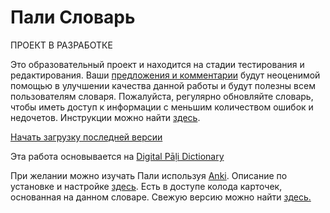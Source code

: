 # Пали Словарь

ПРОЕКТ В РАЗРАБОТКЕ

Это образовательный проект и находится на стадии тестирования и редактирования. Ваши [предложения и комментарии](https://docs.google.com/forms/d/1iMD9sCSWFfJAFCFYuG9HRIyrr9KFRy0nAOVApM998wM/viewform?usp=pp_url&entry.1433863141=devamitta.github.io) будут неоценимой помощью в улучшении качества данной работы и будут полезны всем пользователям словаря. 
Пожалуйста, регулярно обновляйте словарь, чтобы иметь доступ к информации с меньшим количеством ошибок и недочетов. Инструкции можно найти [здесь](https://devamitta.github.io/pali/update_ru.html).

[Начать загрузку последней версии](https://github.com/sasanarakkha/study-tools/releases/latest/download/ru-pali-dict.zip)

Эта работа основывается на [Digital Pāḷi Dictionary](https://digitalpalidictionary.github.io/index.html)

При желании можно изучать Пали используя [Anki](https://apps.ankiweb.net/). Описание по установке и настройке [здесь](https://alexeygorelov.github.io/anki-manual-ru/). Есть в доступе колода карточек, основанная на данном словаре. Свежую версию можно найти [здесь.](https://sasanarakkha.github.io/study-tools/ru-pali-vocab.html)